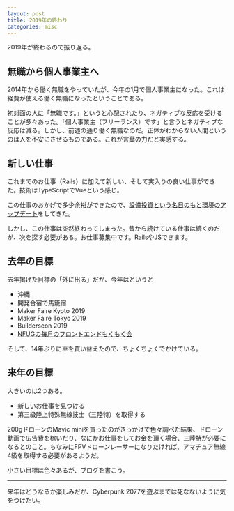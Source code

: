 ```yaml
---
layout: post
title: 2019年の終わり
categories: misc
---
```


2019年が終わるので振り返る。

## 無職から個人事業主へ

2014年から働く無職をやっていたが、今年の1月で個人事業主になった。これは経費が使える働く無職になったということである。

初対面の人に「無職です。」というと心配されたり、ネガティブな反応を受けることが多々あった。「個人事業主（フリーランス）です」と言うとネガティブな反応は減る。しかし、前述の通り働く無職なのだ。正体がわからない人間というのは人を不安にさせるものである。これが言葉の力だと実感する。

## 新しい仕事

これまでのお仕事（Rails）に加えて新しい、そして実入りの良い仕事ができた。技術はTypeScriptでVueという感じ。

この仕事のおかげで多少余裕ができたので、[設備投資という名目のもと環境のアップデート](/2019/05/28/improve-equipments.html)をしてきた。

しかし、この仕事は突然終わってしまった。昔から続けている仕事は続くのだが、次を探す必要がある。お仕事募集中です。RailsやJSできます。

## 去年の目標

去年掲げた目標の「外に出る」だが、今年はというと

* 沖縄
* 開発合宿で馬籠宿
* Maker Faire Kyoto 2019
* Maker Faire Tokyo 2019
* Builderscon 2019
* [NFUGの毎月のフロントエンドもくもく会](https://connpass.com/user/nfug/open/)

そして、14年ぶりに車を買い替えたので、ちょくちょくでかけている。

## 来年の目標

大きいのは2つある。

* 新しいお仕事を見つける
* 第三級陸上特殊無線技士（三陸特）を取得する

200gドローンのMavic miniを買ったのがきっかけで色々調べた結果、ドローン動画で広告費を稼いだり、なにかお仕事をしてお金を頂く場合、三陸特が必要になるとのこと。ちなみにFPVドローンレーサーになりたければ、アマチュア無線4級を取得する必要があるようだ。

小さい目標は色々あるが、ブログを書こう。

---

来年はどうなるか楽しみだが、Cyberpunk 2077を遊ぶまでは死なないように気をつけたい。